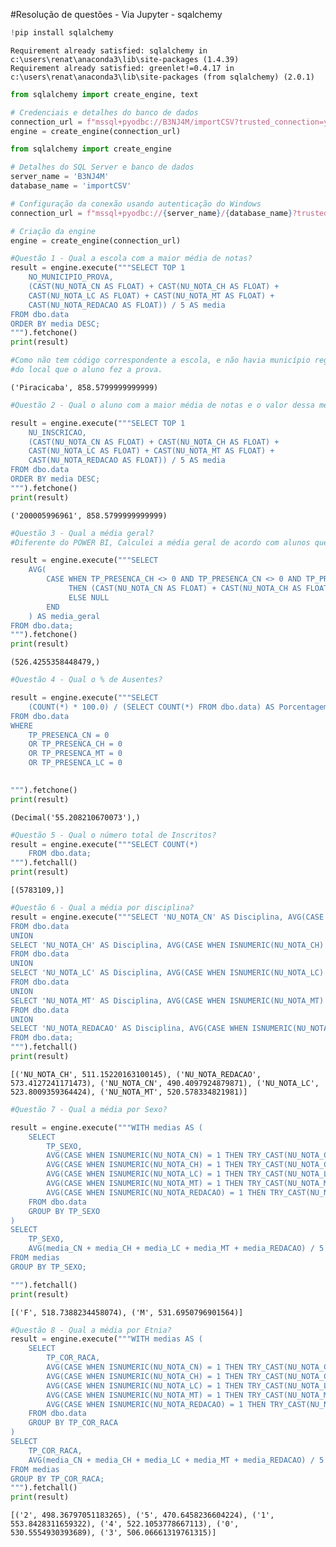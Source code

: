 #Resolução de questões - Via Jupyter - sqalchemy


```python
!pip install sqlalchemy
```

    Requirement already satisfied: sqlalchemy in c:\users\renat\anaconda3\lib\site-packages (1.4.39)
    Requirement already satisfied: greenlet!=0.4.17 in c:\users\renat\anaconda3\lib\site-packages (from sqlalchemy) (2.0.1)
    


```python
from sqlalchemy import create_engine, text

# Credenciais e detalhes do banco de dados
connection_url = f"mssql+pyodbc://B3NJ4M/importCSV?trusted_connection=yes&driver=ODBC+Driver+17+for+SQL+Server"
engine = create_engine(connection_url)

```


```python
from sqlalchemy import create_engine

# Detalhes do SQL Server e banco de dados
server_name = 'B3NJ4M'
database_name = 'importCSV'

# Configuração da conexão usando autenticação do Windows
connection_url = f"mssql+pyodbc://{server_name}/{database_name}?trusted_connection=yes&driver=ODBC+Driver+17+for+SQL+Server"

# Criação da engine
engine = create_engine(connection_url)

```


```python
#Questão 1 - Qual a escola com a maior média de notas?
result = engine.execute("""SELECT TOP 1
    NO_MUNICIPIO_PROVA,
    (CAST(NU_NOTA_CN AS FLOAT) + CAST(NU_NOTA_CH AS FLOAT) + 
	CAST(NU_NOTA_LC AS FLOAT) + CAST(NU_NOTA_MT AS FLOAT) + 
	CAST(NU_NOTA_REDACAO AS FLOAT)) / 5 AS media
FROM dbo.data
ORDER BY media DESC;
""").fetchone()
print(result)

#Como não tem código correspondente a escola, e não havia município registrado, peguei o código corresponte ao nome 
#do local que o aluno fez a prova.
```

    ('Piracicaba', 858.5799999999999)
    


```python
#Questão 2 - Qual o aluno com a maior média de notas e o valor dessa média?

result = engine.execute("""SELECT TOP 1
    NU_INSCRICAO,
    (CAST(NU_NOTA_CN AS FLOAT) + CAST(NU_NOTA_CH AS FLOAT) + 
	CAST(NU_NOTA_LC AS FLOAT) + CAST(NU_NOTA_MT AS FLOAT) + 
	CAST(NU_NOTA_REDACAO AS FLOAT)) / 5 AS media
FROM dbo.data
ORDER BY media DESC;
""").fetchone()
print(result)
```

    ('200005996961', 858.5799999999999)
    


```python
#Questão 3 - Qual a média geral?
#Diferente do POWER BI, Calculei a média geral de acordo com alunos que foram apenas nos dois dias de prova.

result = engine.execute("""SELECT 
    AVG(
        CASE WHEN TP_PRESENCA_CH <> 0 AND TP_PRESENCA_CN <> 0 AND TP_PRESENCA_MT <> 0 AND TP_PRESENCA_LC <> 0
             THEN (CAST(NU_NOTA_CN AS FLOAT) + CAST(NU_NOTA_CH AS FLOAT) + CAST(NU_NOTA_LC AS FLOAT) + CAST(NU_NOTA_MT AS FLOAT) + CAST(NU_NOTA_REDACAO AS FLOAT)) / 5
             ELSE NULL
        END
    ) AS media_geral
FROM dbo.data;
""").fetchone()
print(result)

```

    (526.4255358448479,)
    


```python
#Questão 4 - Qual o % de Ausentes?

result = engine.execute("""SELECT
    (COUNT(*) * 100.0) / (SELECT COUNT(*) FROM dbo.data) AS PorcentagemAusentes
FROM dbo.data
WHERE
    TP_PRESENCA_CN = 0
    OR TP_PRESENCA_CH = 0
    OR TP_PRESENCA_MT = 0
    OR TP_PRESENCA_LC = 0

    
""").fetchone()
print(result)
```

    (Decimal('55.208210670073'),)
    


```python
#Questão 5 - Qual o número total de Inscritos?
result = engine.execute("""SELECT COUNT(*)
    FROM dbo.data;
""").fetchall()
print(result)
```

    [(5783109,)]
    


```python
#Questão 6 - Qual a média por disciplina?
result = engine.execute("""SELECT 'NU_NOTA_CN' AS Disciplina, AVG(CASE WHEN ISNUMERIC(NU_NOTA_CN) = 1 THEN TRY_CAST(NU_NOTA_CN AS FLOAT) ELSE NULL END) AS Media
FROM dbo.data
UNION
SELECT 'NU_NOTA_CH' AS Disciplina, AVG(CASE WHEN ISNUMERIC(NU_NOTA_CH) = 1 THEN TRY_CAST(NU_NOTA_CH AS FLOAT) ELSE NULL END) AS Media
FROM dbo.data
UNION
SELECT 'NU_NOTA_LC' AS Disciplina, AVG(CASE WHEN ISNUMERIC(NU_NOTA_LC) = 1 THEN TRY_CAST(NU_NOTA_LC AS FLOAT) ELSE NULL END) AS Media
FROM dbo.data
UNION
SELECT 'NU_NOTA_MT' AS Disciplina, AVG(CASE WHEN ISNUMERIC(NU_NOTA_MT) = 1 THEN TRY_CAST(NU_NOTA_MT AS FLOAT) ELSE NULL END) AS Media
FROM dbo.data
UNION
SELECT 'NU_NOTA_REDACAO' AS Disciplina, AVG(CASE WHEN ISNUMERIC(NU_NOTA_REDACAO) = 1 THEN TRY_CAST(NU_NOTA_REDACAO AS FLOAT) ELSE NULL END) AS Media
FROM dbo.data;
""").fetchall()
print(result)

```

    [('NU_NOTA_CH', 511.15220163100145), ('NU_NOTA_REDACAO', 573.4127241171473), ('NU_NOTA_CN', 490.4097924879871), ('NU_NOTA_LC', 523.8009359364424), ('NU_NOTA_MT', 520.578334821981)]
    


```python
#Questão 7 - Qual a média por Sexo?

result = engine.execute("""WITH medias AS (
    SELECT
        TP_SEXO,
        AVG(CASE WHEN ISNUMERIC(NU_NOTA_CN) = 1 THEN TRY_CAST(NU_NOTA_CN AS FLOAT) ELSE NULL END) AS media_CN,
        AVG(CASE WHEN ISNUMERIC(NU_NOTA_CH) = 1 THEN TRY_CAST(NU_NOTA_CH AS FLOAT) ELSE NULL END) AS media_CH,
        AVG(CASE WHEN ISNUMERIC(NU_NOTA_LC) = 1 THEN TRY_CAST(NU_NOTA_LC AS FLOAT) ELSE NULL END) AS media_LC,
        AVG(CASE WHEN ISNUMERIC(NU_NOTA_MT) = 1 THEN TRY_CAST(NU_NOTA_MT AS FLOAT) ELSE NULL END) AS media_MT,
        AVG(CASE WHEN ISNUMERIC(NU_NOTA_REDACAO) = 1 THEN TRY_CAST(NU_NOTA_REDACAO AS FLOAT) ELSE NULL END) AS media_REDACAO
    FROM dbo.data
    GROUP BY TP_SEXO
)
SELECT
    TP_SEXO,
    AVG(media_CN + media_CH + media_LC + media_MT + media_REDACAO) / 5 AS media_total
FROM medias
GROUP BY TP_SEXO;

""").fetchall()
print(result)

```

    [('F', 518.7388234458074), ('M', 531.6950796901564)]
    


```python
#Questão 8 - Qual a média por Etnia?
result = engine.execute("""WITH medias AS (
    SELECT
        TP_COR_RACA,
        AVG(CASE WHEN ISNUMERIC(NU_NOTA_CN) = 1 THEN TRY_CAST(NU_NOTA_CN AS FLOAT) ELSE NULL END) AS media_CN,
        AVG(CASE WHEN ISNUMERIC(NU_NOTA_CH) = 1 THEN TRY_CAST(NU_NOTA_CH AS FLOAT) ELSE NULL END) AS media_CH,
        AVG(CASE WHEN ISNUMERIC(NU_NOTA_LC) = 1 THEN TRY_CAST(NU_NOTA_LC AS FLOAT) ELSE NULL END) AS media_LC,
        AVG(CASE WHEN ISNUMERIC(NU_NOTA_MT) = 1 THEN TRY_CAST(NU_NOTA_MT AS FLOAT) ELSE NULL END) AS media_MT,
        AVG(CASE WHEN ISNUMERIC(NU_NOTA_REDACAO) = 1 THEN TRY_CAST(NU_NOTA_REDACAO AS FLOAT) ELSE NULL END) AS media_REDACAO
    FROM dbo.data
    GROUP BY TP_COR_RACA
)
SELECT
    TP_COR_RACA,
    AVG(media_CN + media_CH + media_LC + media_MT + media_REDACAO) / 5 AS media_total
FROM medias
GROUP BY TP_COR_RACA;
""").fetchall()
print(result)

```

    [('2', 498.36797051183265), ('5', 470.6458236604224), ('1', 553.8428311659322), ('4', 522.1053778667113), ('0', 530.5554930393689), ('3', 506.06661319761315)]
    

 



```python

```
